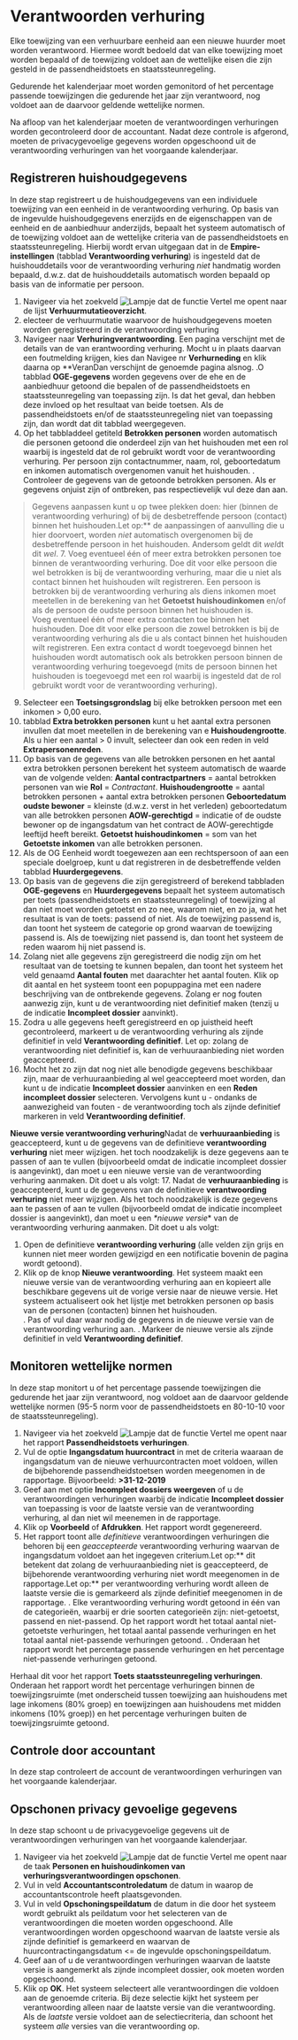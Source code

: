 # Verantwoorden verhuring

Elke toewijzing van een verhuurbare eenheid aan een nieuwe huurder moet worden verantwoord. Hiermee wordt bedoeld dat van elke toewijzing moet worden bepaald of de toewijzing voldoet aan de wettelijke eisen die zijn gesteld in de passendheidstoets en staatssteunregeling. 

Gedurende het kalenderjaar moet worden gemonitord of het percentage passende toewijzingen die gedurende het jaar zijn verantwoord, nog voldoet aan de daarvoor geldende wettelijke normen. 

Na afloop van het kalenderjaar moeten de verantwoordingen verhuringen worden gecontroleerd door de accountant. Nadat deze controle is afgerond, moeten de privacygevoelige gegevens worden opgeschoond uit de verantwoording verhuringen van het voorgaande kalenderjaar.   

## Registreren huishoudgegevens  

In deze stap registreert u de huishoudgegevens van een individuele toewijzing van een eenheid in de verantwoording verhuring. Op basis van de ingevulde huishoudgegevens enerzijds en de eigenschappen van de eenheid en de aanbiedhuur anderzijds, bepaalt het systeem automatisch of de toewijzing voldoet aan de wettelijke criteria van de passendheidstoets en staatssteunregeling. 
Hierbij wordt ervan uitgegaan dat in de **Empire-instellingen** (tabblad **Verantwoording verhuring**) is ingesteld dat de huishouddetails voor de verantwoording verhuring *niet* handmatig worden bepaald, d.w.z. dat de huishouddetails automatisch worden bepaald op basis van de informatie per persoon. 

 1. Navigeer via het zoekveld ![Lampje dat de functie Vertel me opent](https://docs.microsoft.com/nl-NL/dynamics365/business-central/media/ui-search/search_small.png "Vertel me wat u wilt doen") naar de lijst **Verhuurmutatieoverzicht**.
 2. electeer de verhuurmutatie waarvoor de huishoudgegevens moeten worden geregistreerd in de verantwoording verhuring  
 43. Navigeer naar **Verhuringverantwoording**. Een pagina verschijnt met de details van de van erantwoording verhuring. Mocht u in plaats daarvan een foutmelding krijgen, kies dan Navigee nr **Verhurneding** en klik daarna op **VeranDan verschijnt de genoemde pagina alsnog. 
.O tabblad **OGE-gegevens** worden gegevens over de ehe en de aanbiedhuur getoond die bepalen of de passendheidstoets en staatssteunregeling van toepassing zijn. Is dat het geval, dan hebben deze invloed op het resultaat van beide toetsen. Als de passendheidstoets en/of de staatssteunregeling niet van toepassing zijn, dan wordt dat  dit tabblad weergegeven. 
 5. Op het tabbladdeel getiteld **Betrokken personen** worden automatisch die personen getoond die onderdeel zijn van het huishouden met een rol waarbij is ingesteld dat de rol gebruikt wordt voor de verantwoording verhuring. Per persoon zijn contactnummer, naam, rol, geboortedatum en inkomen automatisch overgenomen vanuit het huishouden.
. Controleer de gegevens van de getoonde betrokken personen. Als er gegevens onjuist zijn of ontbreken, pas respectievelijk vul deze dan aan.
>Gegevens aanpassen kunt u op twee plekken doen: hier (binnen de verantwoording verhuring) of bij de desbetreffende persoon (contact) binnen het huishouden.Let op:** de aanpassingen of aanvulling die u hier doorvoert, worden *niet* automatisch overgenomen bij de desbetreffende persoon in het huishouden. Andersom geldt dit *wel*dt dit *wel*.  7. Voeg eventueel één of meer extra betrokken personen toe binnen de verantwoording verhuring. Doe dit voor elke persoon die wel betrokken is bij de verantwoording verhuring, maar die u niet als contact binnen het huishouden wilt registreren. Een persoon is betrokken bij de verantwoording verhuring als diens inkomen moet meetellen in de berekening van het **Getoetst huishoudinkomen** en/of als de persoon de oudste persoon binnen het huishouden is.  
  Voeg eventueel één of meer extra contacten toe binnen het huishouden. Doe dit voor elke persoon die zowel betrokken is bij de verantwoording verhuring als die u als contact binnen het huishouden wilt registreren. Een extra contact d wordt toegevoegd binnen het huishouden wordt automatisch ook als betrokken persoon binnen de verantwoording verhuring toegevoegd (mits de persoon binnen het huishouden is toegevoegd met een rol waarbij is ingesteld dat de rol gebruikt wordt voor de verantwoording verhuring). 
 9. Selecteer een **Toetsingsgrondslag** bij elke betrokken persoon met een inkomen > 0,00 euro. 
 10.  tabblad **Extra betrokken personen** kunt u het aantal extra personen invullen dat moet meetellen in de berekening van e **Huishoudengrootte**.  Als u hier een aantal > 0 invult, selecteer dan ook een reden in veld **Extrapersonenreden**. 
 11. Op basis van de gegevens van alle betrokken personen en het aantal extra betrokken personen berekent het systeem automatisch de waarde van de volgende velden:
 **Aantal contractpartners** =  aantal betrokken personen van wie **Rol** = *Contractant*.  **Huishoudengrootte** =  aantal betrokken personen + aantal extra betrokken personen **Geboortedatum oudste bewoner** = kleinste (d.w.z. verst in het verleden) geboortedatum van alle betrokken personen 
**AOW-gerechtigd** =  indicatie of de oudste bewoner op de ingangsdatum van het contract de AOW-gerechtigde leeftijd heeft bereikt. 
**Getoetst huishoudinkomen** =  som van het **Getoetste inkomen** van alle betrokken personen. 
 12. Als de OG Eenheid wordt toegewezen aan een rechtspersoon of aan een speciale doelgroep, kunt u dat registreren in de desbetreffende velden  tabblad **Huurdergegevens**. 
 13. Op basis van de gegevens die zijn geregistreerd of berekend  tabbladen **OGE-gegevens** en **Huurdergegevens** bepaalt het systeem automatisch per toets (passendheidstoets en staatssteunregeling) of toewijzing al dan niet moet worden getoetst en zo nee, waarom niet, en zo ja, wat het resultaat is van de toets: passend of niet. Als de toewijzing passend is, dan toont het systeem de categorie op grond waarvan de toewijzing passend is. Als de toewijzing niet passend is, dan toont het systeem de reden waarom hij niet passend is. 
 14. Zolang niet alle gegevens zijn geregistreerd die nodig zijn om het resultaat van de toetsing te kunnen bepalen, dan toont het systeem het veld genaamd **Aantal fouten** met daarachter het aantal fouten. Klik op dit aantal en het systeem toont een popuppagina met een nadere beschrijving van de ontbrekende gegevens. Zolang er nog fouten aanwezig zijn, kunt u de verantwoording niet definitief maken (tenzij u de indicatie **Incompleet dossier** aanvinkt). 
 15. Zodra u alle gegevens heeft geregistreerd en op juistheid heeft gecontroleerd, markeert u de verantwoording verhuring als zijnde definitief in veld **Verantwoording definitief**. Let op: zolang de verantwoording niet definitief is, kan de verhuuraanbieding niet worden geaccepteerd. 
 16. Mocht het zo zijn dat nog niet alle benodigde gegevens beschikbaar zijn, maar de verhuuraanbieding al wel geaccepteerd moet worden, dan kunt u de indicatie **Incompleet dossier** aanvinken en een **Reden incompleet dossier** selecteren. Vervolgens kunt u - ondanks de aanwezigheid van fouten - de verantwoording toch als zijnde definitief markeren in veld **Verantwoording definitief**. 
 
**Nieuwe versie verantwoording verhuring**Nadat de **verhuuraanbieding** is geaccepteerd, kunt u de gegevens van de definitieve **verantwoording verhuring** niet meer wijzigen.  het toch noodzakelijk is deze gegevens aan te passen of aan te vullen (bijvoorbeeld omdat de indicatie incompleet dossier is aangevinkt), dan moet u een nieuwe versie van de verantwoording verhuring aanmaken. Dit doet u als volgt:
 17.
 Nadat de **verhuuraanbieding** is geaccepteerd, kunt u de gegevens van de definitieve **verantwoording verhuring** niet meer wijzigen. Als het toch noodzakelijk is deze gegevens aan te passen of aan te vullen (bijvoorbeeld omdat de indicatie incompleet dossier is aangevinkt), dan moet u een _*nieuwe versie_* van de verantwoording verhuring aanmaken. Dit doet u als volgt:
1. Open de definitieve **verantwoording verhuring** (alle velden zijn grijs en kunnen niet meer worden gewijzigd en een notificatie bovenin de pagina wordt getoond). 
 20. Klik op de knop **Nieuwe verantwoording**. Het systeem maakt een nieuwe versie van de verantwoording verhuring aan en kopieert alle beschikbare gegevens uit de vorige versie naar de nieuwe versie. Het systeem actualiseert ook het lijstje met betrokken personen op basis van de personen (contacten) binnen het huishouden.  
. Pas of vul daar waar nodig de gegevens in de nieuwe versie van de verantwoording verhuring aan. 
. Markeer de nieuwe versie als zijnde definitief in veld **Verantwoording definitief**. 
 

## Monitoren wettelijke normen 

In deze stap monitort u of het percentage passende toewijzingen die gedurende het jaar zijn verantwoord, nog voldoet aan de daarvoor geldende wettelijke normen (95-5 norm voor de passendheidstoets en 80-10-10 voor de staatssteunregeling). 

1.  Navigeer via het zoekveld ![Lampje dat de functie Vertel me opent](https://docs.microsoft.com/nl-NL/dynamics365/business-central/media/ui-search/search_small.png "Vertel me wat u wilt doen") naar het rapport **Passendheidstoets verhuringen**. 
2. Vul de optie **Ingangsdatum huurcontract** in met de criteria waaraan de ingangsdatum van de nieuwe verhuurcontracten moet voldoen, willen de bijbehorende passendheidstoetsen worden meegenomen in de rapportage. Bijvoorbeeld: **>31-12-2019** 
3. Geef aan met optie **Incompleet dossiers weergeven** of u de verantwoordingen verhuringen waarbij de indicatie **Incompleet dossier** van toepassing is voor de laatste versie van de verantwoording verhuring, al dan niet wil meenemen in de rapportage. 
4. Klik op **Voorbeeld** of **Afdrukken**. Het rapport wordt gegenereerd.  
5. Het rapport toont alle *definitieve* verantwoordingen verhuringen die behoren bij een *geaccepteerde* verantwoording verhuring waarvan de ingangsdatum voldoet aan het ingegeven criterium.Let op:** dit betekent dat zolang de verhuuraanbieding niet is geaccepteerd, de bijbehorende verantwoording verhuring niet wordt meegenomen in de rapportage.Let op:** per verantwoording verhuring wordt alleen de laatste versie die is gemarkeerd als zijnde definitief meegenomen in de rapportage. 
. Elke verantwoording verhuring wordt getoond in één van de categorieën, waarbij er drie soorten categorieën zijn: niet-getoetst, passend en niet-passend. Op het rapport wordt het totaal aantal niet-getoetste verhuringen, het totaal aantal passende verhuringen en het totaal aantal niet-passende verhuringen getoond. 
. Onderaan het rapport wordt het percentage passende verhuringen en het percentage niet-passende verhuringen getoond. 

Herhaal dit voor het rapport **Toets staatssteunregeling verhuringen**. Onderaan het rapport wordt het percentage verhuringen binnen de toewijzingsruimte (met onderscheid tussen toewijzing aan huishoudens met lage inkomens (80% groep) en toewijzingen aan huishoudens met midden inkomens (10% groep)) en het percentage verhuringen buiten de toewijzingsruimte getoond.


## Controle door accountant 

In deze stap controleert de account de verantwoordingen verhuringen van het voorgaande kalenderjaar. 


## Opschonen privacy gevoelige gegevens 

In deze stap schoont u de privacygevoelige gegevens uit de verantwoordingen verhuringen van het voorgaande kalenderjaar. 

1.  Navigeer via het zoekveld ![Lampje dat de functie Vertel me opent](https://docs.microsoft.com/nl-NL/dynamics365/business-central/media/ui-search/search_small.png "Vertel me wat u wilt doen") naar de taak **Personen en huishoudinkomen van verhuringsverantwoordingen opschonen**. 
2. Vul in veld **Accountantscontroledatum** de datum in waarop de accountantscontrole heeft plaatsgevonden. 
3. Vul in veld **Opschoningspeildatum** de datum in die door het systeem wordt gebruikt als peildatum voor het selecteren van de verantwoordingen die moeten worden opgeschoond. Alle verantwoordingen worden opgeschoond waarvan de laatste versie als zijnde definitief is gemarkeerd en waarvan de huurcontractingangsdatum <= de ingevulde opschoningspeildatum. 
4. Geef aan of u de verantwoordingen verhuringen waarvan de laatste versie is aangemerkt als zijnde incompleet dossier, ook moeten worden opgeschoond. 
5. Klik op **OK**. Het systeem selecteert alle verantwoordingen die voldoen aan de genoemde criteria. Bij deze selectie kijkt het systeem per verantwoording alleen naar de laatste versie van die verantwoording. Als de *laatste* versie voldoet aan de selectiecriteria, dan schoont het systeem *alle* versies van die verantwoording op. 

<!--stackedit_data:
eyJoaXN0b3J5IjpbLTIwODk2NjUwNzQsMTExMTQ5Mzg4NSwxMD
UzNDIwNjcxLC0yMDkwNjgzNjI1LDI2OTU5OTY1MCwxNTAzNjc1
MzI1LDE0NjYxMDM5NzcsOTM4NjY1MjA0LC0xMzQyMzMwNjA1LD
EwNzE2OTc3NTEsLTIzMzczMTY0LDc2MTEyNzcwMCwtMTcxMjI3
ODg3NiwtMTczOTE5MzQ0OSwxMjAwODQwMDA4LC0xNTQzNDkzMj
MyLC0xMDExNTAxMjExLDc1MTE5MzAzMSwtMTY1MDEzMDgzNCwz
MTM4NDQ4NjhdfQ==
-->